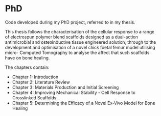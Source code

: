 # PhD
Code developed during my PhD project, referred to in my thesis.

This thesis follows the characterisation of the cellular response to a range of electrospun polymer blend scaffolds designed as a dual-action antimicrobial and osteoinductive tissue engineered solution, through to the development and optimisation of a novel chick foetal femur model utilising micro- Computed Tomography to analyse the affect that such scaffolds have on bone healing.

The chapters contain:
- Chapter 1: Introduction
- Chapter 2: Literature Review
- Chapter 3: Materials Production and Initial Screening
- Chapter 4: Improving Mechanical Stability - Cell Response to Crosslinked Scaffolds
- Chapter 5: Determining the Efficacy of a Novel Ex-Vivo Model for Bone Healing
